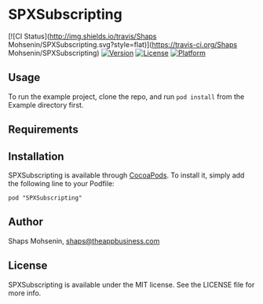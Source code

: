 # SPXSubscripting

[![CI Status](http://img.shields.io/travis/Shaps Mohsenin/SPXSubscripting.svg?style=flat)](https://travis-ci.org/Shaps Mohsenin/SPXSubscripting)
[![Version](https://img.shields.io/cocoapods/v/SPXSubscripting.svg?style=flat)](http://cocoadocs.org/docsets/SPXSubscripting)
[![License](https://img.shields.io/cocoapods/l/SPXSubscripting.svg?style=flat)](http://cocoadocs.org/docsets/SPXSubscripting)
[![Platform](https://img.shields.io/cocoapods/p/SPXSubscripting.svg?style=flat)](http://cocoadocs.org/docsets/SPXSubscripting)

## Usage

To run the example project, clone the repo, and run `pod install` from the Example directory first.

## Requirements

## Installation

SPXSubscripting is available through [CocoaPods](http://cocoapods.org). To install
it, simply add the following line to your Podfile:

    pod "SPXSubscripting"

## Author

Shaps Mohsenin, shaps@theappbusiness.com

## License

SPXSubscripting is available under the MIT license. See the LICENSE file for more info.

